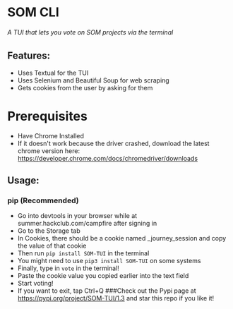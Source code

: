 # SOM CLI

###### A TUI that lets you vote on SOM projects via the terminal

## Features:
- Uses Textual for the TUI
- Uses Selenium and Beautiful Soup for web scraping
- Gets cookies from the user by asking for them

# Prerequisites
- Have Chrome Installed
- If it doesn't work because the driver crashed, download the latest chrome version here: https://developer.chrome.com/docs/chromedriver/downloads

## Usage:
### pip (Recommended)
- Go into devtools in your browser while at summer.hackclub.com/campfire after signing in
- Go to the Storage tab
- In Cookies, there should be a cookie named _journey_session and copy the value of that cookie
- Then run `pip install SOM-TUI` in the terminal
- You might need to use `pip3 install SOM-TUI` on some systems
- Finally, type in `vote` in the terminal!
- Paste the cookie value you copied earlier into the text field
- Start voting!
- If you want to exit, tap Ctrl+Q
###Check out the Pypi page at https://pypi.org/project/SOM-TUI/1.3 and star this repo if you like it!

